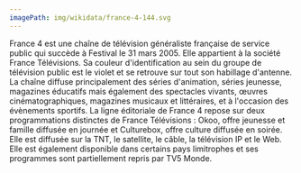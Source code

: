 ```yaml
---
imagePath: img/wikidata/france-4-144.svg
---
```


France 4 est une chaîne de télévision généraliste française de service public qui succède à Festival le 31 mars 2005. Elle appartient à la société France Télévisions. Sa couleur d'identification au sein du groupe de télévision public est le violet et se retrouve sur tout son habillage d'antenne.
La chaîne diffuse principalement des séries d'animation, séries jeunesse, magazines éducatifs mais également des spectacles vivants, œuvres cinématographiques, magazines musicaux et littéraires, et à l'occasion des évènements sportifs. La ligne éditoriale de France 4 repose sur deux programmations distinctes de France Télévisions : Okoo, offre jeunesse et famille diffusée en journée et Culturebox, offre culture diffusée en soirée.
Elle est diffusée sur la TNT, le satellite, le câble, la télévision IP et le Web. Elle est également disponible dans certains pays limitrophes et ses programmes sont partiellement repris par TV5 Monde.
